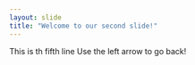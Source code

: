 ```yaml
---
layout: slide
title: "Welcome to our second slide!"
---
```

This is th fifth line
Use the left arrow to go back!
